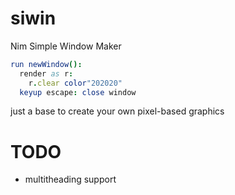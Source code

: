 # siwin
Nim Simple Window Maker

```nim
run newWindow():
  render as r:
    r.clear color"202020"
  keyup escape: close window
```

just a base to create your own pixel-based graphics

# TODO
* multitheading support
